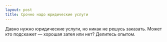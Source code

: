 ```yaml
---
layout: post 
title: Срочно надо юридические услуги 
--- 
```

Давно нужно юридические услуги, но никак не решусь заказать. Может кто подскажет — хорошая затея или нет? Делитесь опытом.
